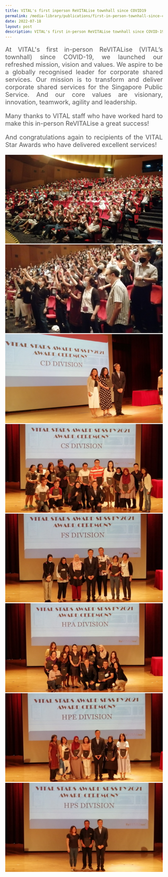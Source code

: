 ```yaml
---
title: VITAL's first inperson ReVITALise townhall since COVID19
permalink: /media-library/publications/first-in-person-townhall-since-covid
date: 2022-07-18
layout: post
description: VITAL's first in-person ReVITALise townhall since COVID-19
---
```


<p style="font-size: 20px;color:#585858;text-align:justify;">
At VITAL's first in-person ReVITALise (VITAL’s townhall) since COVID-19, we launched our refreshed mission, vision and values. We aspire to be a globally recognised leader for corporate shared services. Our mission is to transform and deliver corporate shared services for the Singapore Public Service. And our core values are visionary, innovation, teamwork, agility and leadership.
</p>
<p style="font-size: 20px;color:#585858;text-align:justify;">
Many thanks to VITAL staff who have worked hard to make this in-person ReVITALise a great success!
</p>
<p style="font-size: 20px;color:#585858;text-align:justify;">
And congratulations again to recipients of the VITAL Star Awards who have delivered excellent services!
</p>
<img src="/images/Media/InPersonTownhall2022_Image1.jpg"  /> 
<br>
<img src="/images/Media/InPersonTownhall2022_Image2.jpg"  />
<br>
<img src="/images/Media/InPersonTownhall2022_Image3.jpg"  />
<br>
<img src="/images/Media/InPersonTownhall2022_Image4.jpg"  />
<br>
<img src="/images/Media/InPersonTownhall2022_Image5.jpg"  />
<br>
<img src="/images/Media/InPersonTownhall2022_Image6.jpg"  />
<br>
<img src="/images/Media/InPersonTownhall2022_Image7.jpg"  />
<br>
<img src="/images/Media/InPersonTownhall2022_Image8.jpg"  />